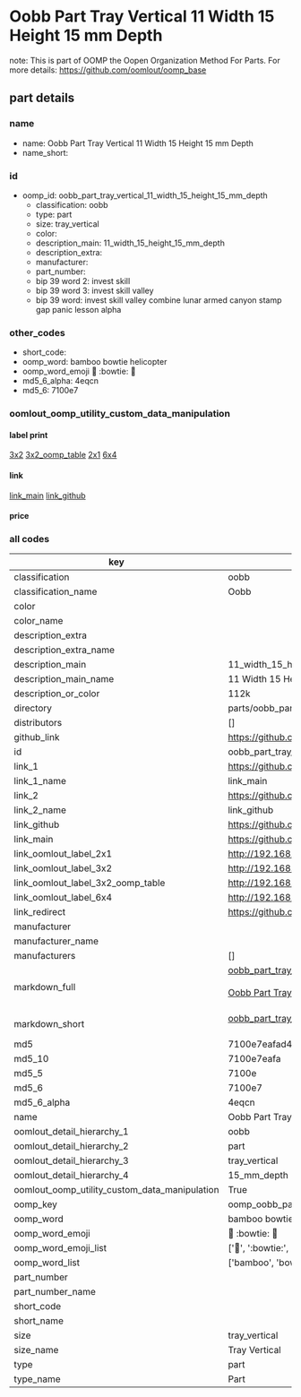 # Oobb Part Tray Vertical 11 Width 15 Height 15 mm Depth  

note: This is part of OOMP the Oopen Organization Method For Parts. For more details: https://github.com/oomlout/oomp_base

##  part details
  







### name
* name: Oobb Part Tray Vertical 11 Width 15 Height 15 mm Depth
* name_short: 
### id
* oomp_id: oobb_part_tray_vertical_11_width_15_height_15_mm_depth
  * classification: oobb
  * type: part
  * size: tray_vertical
  * color: 
  * description_main: 11_width_15_height_15_mm_depth
  * description_extra: 
  * manufacturer: 
  * part_number: 
  * bip 39 word 2: invest skill
  * bip 39 word 3: invest skill valley
  * bip 39 word: invest skill valley combine lunar armed canyon stamp gap panic lesson alpha

### other_codes
* short_code: 
* oomp_word: bamboo bowtie helicopter
* oomp_word_emoji :bamboo: :bowtie: :helicopter:
* md5_6_alpha: 4eqcn
* md5_6: 7100e7






### oomlout_oomp_utility_custom_data_manipulation
#### label print
[3x2](http://192.168.1.245:1112/?label=oomp%204eqcn)
[3x2_oomp_table](http://192.168.1.108:1112/?label=oomp%204eqcn)
[2x1](http://192.168.1.242:1112/?label=oomp%204eqcn)
[6x4](http://192.168.1.55:1112/?label=oomp%204eqcn)    

#### link

[link_main](https://github.com/oomlout/oomlout_oomp_version_1_messy/tree/main/parts/oobb_part_tray_vertical_11_width_15_height_15_mm_depth) [link_github](https://github.com/oomlout/oomlout_oomp_version_1_messy/tree/main/parts/oobb_part_tray_vertical_11_width_15_height_15_mm_depth)                             

#### price







### all codes 
| key | value |  
| --- | --- |  
| classification | oobb |  
| classification_name | Oobb |  
| color |  |  
| color_name |  |  
| description_extra |  |  
| description_extra_name |  |  
| description_main | 11_width_15_height_15_mm_depth |  
| description_main_name | 11 Width 15 Height 15 mm Depth |  
| description_or_color | 112k |  
| directory | parts/oobb_part_tray_vertical_11_width_15_height_15_mm_depth |  
| distributors | [] |  
| github_link | https://github.com/oomlout/oomlout_oomp_part_src/tree/main/parts/oobb_part_tray_vertical_11_width_15_height_15_mm_depth |  
| id | oobb_part_tray_vertical_11_width_15_height_15_mm_depth |  
| link_1 | https://github.com/oomlout/oomlout_oomp_version_1_messy/tree/main/parts/oobb_part_tray_vertical_11_width_15_height_15_mm_depth |  
| link_1_name | link_main |  
| link_2 | https://github.com/oomlout/oomlout_oomp_version_1_messy/tree/main/parts/oobb_part_tray_vertical_11_width_15_height_15_mm_depth |  
| link_2_name | link_github |  
| link_github | https://github.com/oomlout/oomlout_oomp_version_1_messy/tree/main/parts/oobb_part_tray_vertical_11_width_15_height_15_mm_depth |  
| link_main | https://github.com/oomlout/oomlout_oomp_version_1_messy/tree/main/parts/oobb_part_tray_vertical_11_width_15_height_15_mm_depth |  
| link_oomlout_label_2x1 | http://192.168.1.242:1112/?label=oomp%204eqcn |  
| link_oomlout_label_3x2 | http://192.168.1.245:1112/?label=oomp%204eqcn |  
| link_oomlout_label_3x2_oomp_table | http://192.168.1.108:1112/?label=oomp%204eqcn |  
| link_oomlout_label_6x4 | http://192.168.1.55:1112/?label=oomp%204eqcn |  
| link_redirect | https://github.com/oomlout/oomlout_oomp_version_1_messy/tree/main/parts/oobb_part_tray_vertical_11_width_15_height_15_mm_depth |  
| manufacturer |  |  
| manufacturer_name |  |  
| manufacturers | [] |  
| markdown_full | [oobb_part_tray_vertical_11_width_15_height_15_mm_depth](none)<br>[](none)<br>[Oobb Part Tray Vertical 11 Width 15 Height 15 Mm Depth](none)<br><br> |  
| markdown_short | [oobb_part_tray_vertical_11_width_15_height_15_mm_depth](none)<br><br> |  
| md5 | 7100e7eafad464382f4282dfe1f29baf |  
| md5_10 | 7100e7eafa |  
| md5_5 | 7100e |  
| md5_6 | 7100e7 |  
| md5_6_alpha | 4eqcn |  
| name | Oobb Part Tray Vertical 11 Width 15 Height 15 mm Depth |  
| oomlout_detail_hierarchy_1 | oobb |  
| oomlout_detail_hierarchy_2 | part |  
| oomlout_detail_hierarchy_3 | tray_vertical |  
| oomlout_detail_hierarchy_4 | 15_mm_depth |  
| oomlout_oomp_utility_custom_data_manipulation | True |  
| oomp_key | oomp_oobb_part_tray_vertical_11_width_15_height_15_mm_depth |  
| oomp_word | bamboo bowtie helicopter |  
| oomp_word_emoji | :bamboo: :bowtie: :helicopter: |  
| oomp_word_emoji_list | [':bamboo:', ':bowtie:', ':helicopter:'] |  
| oomp_word_list | ['bamboo', 'bowtie', 'helicopter'] |  
| part_number |  |  
| part_number_name |  |  
| short_code |  |  
| short_name |  |  
| size | tray_vertical |  
| size_name | Tray Vertical |  
| type | part |  
| type_name | Part |  
